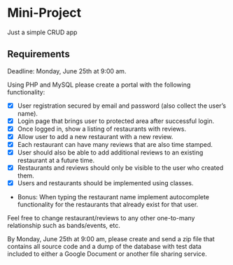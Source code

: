 # Mini-Project
Just a simple CRUD app

## Requirements
Deadline: Monday, June 25th at 9:00 am.

Using PHP and MySQL please create a portal with the following functionality:
- [x] User registration secured by email and password (also collect the user’s name).
- [x] Login page that brings user to protected area after successful login.
- [x] Once logged in, show a listing of restaurants with reviews.
- [x] Allow user to add a new restaurant with a new review.
- [x] Each restaurant can have many reviews that are also time stamped.
- [x] User should also be able to add additional reviews to an existing restaurant at a future time.
- [x] Restaurants and reviews should only be visible to the user who created them.
- [x] Users and restaurants should be implemented using classes.
- Bonus: When typing the restaurant name implement autocomplete functionality for the restaurants that already exist for that
user.

Feel free to change restaurant/reviews to any other one-to-many relationship such as bands/events, etc.

By Monday, June 25th at 9:00 am, please create and send a zip file that contains all source code and a dump of the database with test data included to either a Google Document or another file sharing service.